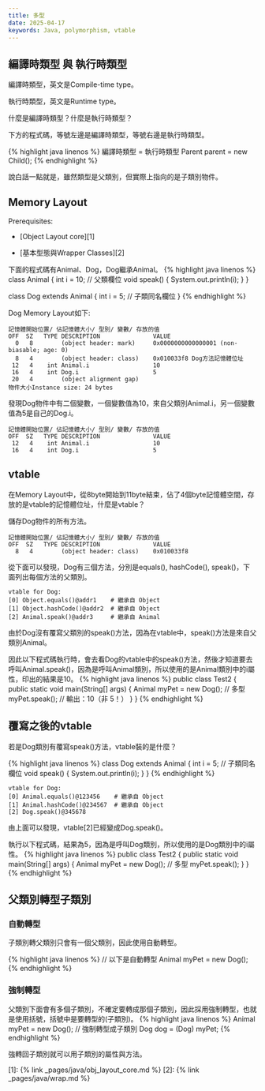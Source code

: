```yaml
---
title: 多型
date: 2025-04-17
keywords: Java, polymorphism, vtable
---
```

## 編譯時類型 與 執行時類型
編譯時類型，英文是Compile-time type。

執行時類型，英文是Runtime type。

什麼是編譯時類型？什麼是執行時類型？

下方的程式碼，等號左邊是編譯時類型，等號右邊是執行時類型。

{% highlight java linenos %}
編譯時類型     =  執行時類型
Parent parent = new Child();
{% endhighlight %}

說白話一點就是，雖然類型是父類別，但實際上指向的是子類別物件。

## Memory Layout
Prerequisites:

- [Object Layout core][1]

- [基本型態與Wrapper Classes][2]

下面的程式碼有Animal、Dog，Dog繼承Animal。
{% highlight java linenos %}
class Animal {
  int i = 10;  // 父類欄位
  void speak() { 
    System.out.println(i); 
  }
}

class Dog extends Animal {
  int i = 5;  // 子類同名欄位
}
{% endhighlight %}

Dog Memory Layout如下:
```
記憶體開始位置/ 佔記憶體大小/ 型別/ 變數/ 存放的值
OFF  SZ   TYPE DESCRIPTION               VALUE
  0   8        (object header: mark)     0x0000000000000001 (non-biasable; age: 0)
  8   4        (object header: class)    0x010033f8 Dog方法記憶體位址
 12   4    int Animal.i                  10
 16   4    int Dog.i                     5
 20   4        (object alignment gap)    
物件大小Instance size: 24 bytes

```

發現Dog物件中有二個變數，一個變數值為10，來自父類別Animal.i，另一個變數值為5是自己的Dog.i。
```
記憶體開始位置/ 佔記憶體大小/ 型別/ 變數/ 存放的值
OFF  SZ   TYPE DESCRIPTION               VALUE
 12   4    int Animal.i                  10
 16   4    int Dog.i                     5
```

## vtable
在Memory Layout中，從8byte開始到11byte結束，佔了4個byte記憶體空間，存放的是vtable的記憶體位址，什麼是vtable？

儲存Dog物件的所有方法。

```
記憶體開始位置/ 佔記憶體大小/ 型別/ 變數/ 存放的值
OFF  SZ   TYPE DESCRIPTION               VALUE
  8   4        (object header: class)    0x010033f8
```

從下面可以發現，Dog有三個方法，分別是equals(), hashCode(), speak()，下面列出每個方法的父類別。
```
vtable for Dog:
[0] Object.equals()@addr1    # 繼承自 Object
[1] Object.hashCode()@addr2  # 繼承自 Object
[2] Animal.speak()@addr3     # 繼承自 Animal
```

由於Dog沒有覆寫父類別的speak()方法，因為在vtable中，speak()方法是來自父類別Animal。

因此以下程式碼執行時，會去看Dog的vtable中的speak()方法，然後才知道要去呼叫Animal.speak()，因為是呼叫Animal類別，所以使用的是Animal類別中的i屬性，印出的結果是10。
{% highlight java linenos %}
public class Test2 {
  public static void main(String[] args) {
    Animal myPet = new Dog();  // 多型
    myPet.speak();  // 輸出：10（非 5！）
  }
}
{% endhighlight %}

## 覆寫之後的vtable
若是Dog類別有覆寫speak()方法，vtable裝的是什麼？

{% highlight java linenos %}
class Dog extends Animal {
  int i = 5;  // 子類同名欄位
  void speak() { System.out.println(i); }
}
{% endhighlight %}

```
vtable for Dog:
[0] Animal.equals()@123456    # 繼承自 Object
[1] Animal.hashCode()@234567  # 繼承自 Object
[2] Dog.speak()@345678        
```
由上面可以發現，vtable[2]已經變成Dog.speak()。

執行以下程式碼，結果為5，因為是呼叫Dog類別，所以使用的是Dog類別中的i屬性。
{% highlight java linenos %}
public class Test2 {
  public static void main(String[] args) {
    Animal myPet = new Dog();  // 多型
    myPet.speak();
  }
}
{% endhighlight %}

## 父類別轉型子類別
### 自動轉型
子類別轉父類別只會有一個父類別，因此使用自動轉型。

{% highlight java linenos %}
// 以下是自動轉型
Animal myPet = new Dog();
{% endhighlight %}

### 強制轉型
父類別下面會有多個子類別，不確定要轉成那個子類別，因此採用強制轉型，也就是使用括號，括號中是要轉型的(子類別)。
{% highlight java linenos %}
Animal myPet = new Dog();
// 強制轉型成子類別
Dog dog = (Dog) myPet;
{% endhighlight %}

強轉回子類別就可以用子類別的屬性與方法。


[1]: {% link _pages/java/obj_layout_core.md %}
[2]: {% link _pages/java/wrap.md %}